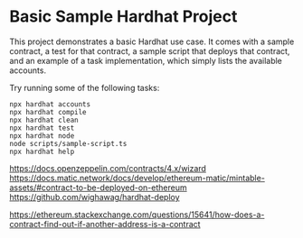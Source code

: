 # Basic Sample Hardhat Project

This project demonstrates a basic Hardhat use case. It comes with a sample contract, a test for that contract, a sample script that deploys that contract, and an example of a task implementation, which simply lists the available accounts.

Try running some of the following tasks:

```shell
npx hardhat accounts
npx hardhat compile
npx hardhat clean
npx hardhat test
npx hardhat node
node scripts/sample-script.ts
npx hardhat help
```


https://docs.openzeppelin.com/contracts/4.x/wizard
https://docs.matic.network/docs/develop/ethereum-matic/mintable-assets/#contract-to-be-deployed-on-ethereum
https://github.com/wighawag/hardhat-deploy

https://ethereum.stackexchange.com/questions/15641/how-does-a-contract-find-out-if-another-address-is-a-contract